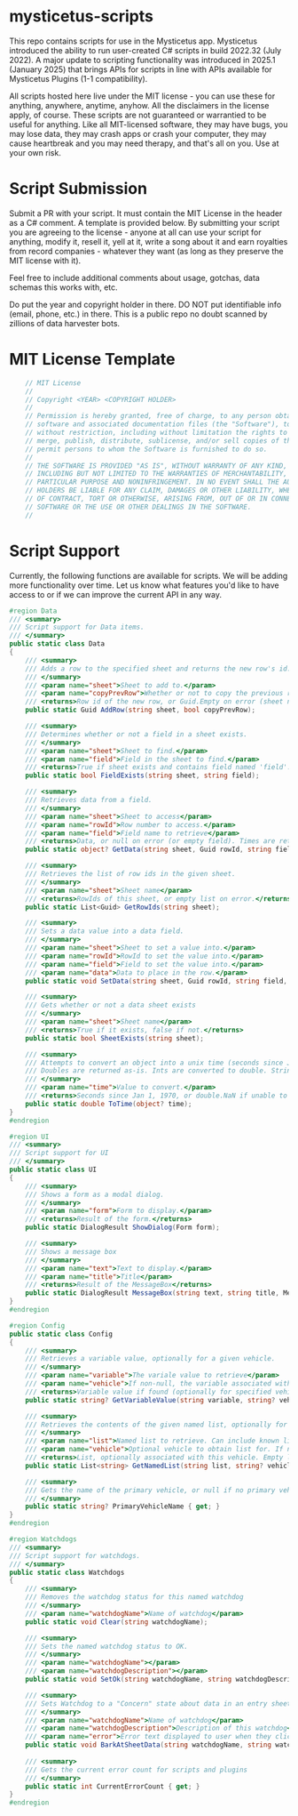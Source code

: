 # mysticetus-scripts

This repo contains scripts for use in the Mysticetus app. Mysticetus introduced the ability to run user-created C# scripts in build 2022.32 (July 2022). A major update to scripting functionality was introduced in 2025.1 (January 2025) that brings APIs for scripts in line with APIs available for Mysticetus Plugins (1-1 compatibility).

All scripts hosted here live under the MIT license - you can use these for anything, anywhere, anytime, anyhow. All the disclaimers in the license apply, of course. These scripts are not guaranteed or warrantied to be useful for anything. Like all MIT-licensed software, they may have bugs, you may lose data, they may crash apps or crash your computer, they may cause heartbreak and you may need therapy, and that's all on you. Use at your own risk.

# Script Submission

Submit a PR with your script. It must contain the MIT License in the header as a C# comment. A template is provided below. By submitting your script you are agreeing to the license - anyone at all can use your script for anything, modify it, resell it, yell at it, write a song about it and earn royalties from record companies - whatever they want (as long as they preserve the MIT license with it).

Feel free to include additional comments about usage, gotchas, data schemas this works with, etc.

Do put the year and copyright holder in there. DO NOT put identifiable info (email, phone, etc.) in there. This is a public repo no doubt scanned by zillions of data harvester bots.

# MIT License Template
```csharp
    // MIT License
    //
    // Copyright <YEAR> <COPYRIGHT HOLDER>
    //
    // Permission is hereby granted, free of charge, to any person obtaining a copy of this
    // software and associated documentation files (the "Software"), to deal in the Software
    // without restriction, including without limitation the rights to use, copy, modify,
    // merge, publish, distribute, sublicense, and/or sell copies of the Software, and to
    // permit persons to whom the Software is furnished to do so.
    // 
    // THE SOFTWARE IS PROVIDED "AS IS", WITHOUT WARRANTY OF ANY KIND, EXPRESS OR IMPLIED,
    // INCLUDING BUT NOT LIMITED TO THE WARRANTIES OF MERCHANTABILITY, FITNESS FOR A
    // PARTICULAR PURPOSE AND NONINFRINGEMENT. IN NO EVENT SHALL THE AUTHORS OR COPYRIGHT
    // HOLDERS BE LIABLE FOR ANY CLAIM, DAMAGES OR OTHER LIABILITY, WHETHER IN AN ACTION
    // OF CONTRACT, TORT OR OTHERWISE, ARISING FROM, OUT OF OR IN CONNECTION WITH THE
    // SOFTWARE OR THE USE OR OTHER DEALINGS IN THE SOFTWARE.
    //
```
# Script Support
Currently, the following functions are available for scripts. We will be adding more functionality over time. Let us know what features you'd like to have access to or if we can improve the current API in any way.
```csharp
#region Data
/// <summary>
/// Script support for Data items.
/// </summary>
public static class Data
{
    /// <summary>
    /// Adds a row to the specified sheet and returns the new row's id.
    /// </summary>
    /// <param name="sheet">Sheet to add to.</param>
    /// <param name="copyPrevRow">Whether or not to copy the previous row (if it exists) to this new row</param>
    /// <returns>Row id of the new row, or Guid.Empty on error (sheet not found, etc.)</returns>
    public static Guid AddRow(string sheet, bool copyPrevRow);

    /// <summary>
    /// Determines whether or not a field in a sheet exists.
    /// </summary>
    /// <param name="sheet">Sheet to find.</param>
    /// <param name="field">Field in the sheet to find.</param>
    /// <returns>True if sheet exists and contains field named 'field'.</returns>
    public static bool FieldExists(string sheet, string field);

    /// <summary>
    /// Retrieves data from a field. 
    /// </summary>
    /// <param name="sheet">Sheet to access</param>
    /// <param name="rowId">Row number to access.</param>
    /// <param name="field">Field name to retrieve</param>
    /// <returns>Data, or null on error (or empty field). Times are returned as a unix time unix times (seconds since jan 1, 1970) double value inc fractional seconds.</returns>
    public static object? GetData(string sheet, Guid rowId, string field);

    /// <summary>
    /// Retrieves the list of row ids in the given sheet.
    /// </summary>
    /// <param name="sheet">Sheet name</param>
    /// <returns>RowIds of this sheet, or empty list on error.</returns>
    public static List<Guid> GetRowIds(string sheet);

    /// <summary>
    /// Sets a data value into a data field.
    /// </summary>
    /// <param name="sheet">Sheet to set a value into.</param>
    /// <param name="rowId">RowId to set the value into.</param>
    /// <param name="field">Field to set the value into.</param>
    /// <param name="data">Data to place in the row.</param>
    public static void SetData(string sheet, Guid rowId, string field, object? data);

    /// <summary>
    /// Gets whether or not a data sheet exists
    /// </summary>
    /// <param name="sheet">Sheet name</param>
    /// <returns>True if it exists, false if not.</returns>
    public static bool SheetExists(string sheet);

    /// <summary>
    /// Attempts to convert an object into a unix time (seconds since Jan 1, 1970). Will be negative if before 1970.
    /// Doubles are returned as-is. Ints are converted to double. Strings are parsed. Anything else returns double.NaN.
    /// </summary>
    /// <param name="time">Value to convert.</param>
    /// <returns>Seconds since Jan 1, 1970, or double.NaN if unable to parse/convert.</returns>
    public static double ToTime(object? time);
}
#endregion

#region UI
/// <summary>
/// Script support for UI 
/// </summary>
public static class UI
{
    /// <summary>
    /// Shows a form as a modal dialog.
    /// </summary>
    /// <param name="form">Form to display.</param>
    /// <returns>Result of the form.</returns>
    public static DialogResult ShowDialog(Form form);

    /// <summary>
    /// Shows a message box
    /// </summary>
    /// <param name="text">Text to display.</param>
    /// <param name="title">Title</param>
    /// <returns>Result of the MessageBox</returns>
    public static DialogResult MessageBox(string text, string title, MessageBoxButtons buttons);
}
#endregion

#region Config
public static class Config
{
    /// <summary>
    /// Retrieves a variable value, optionally for a given vehicle.
    /// </summary>
    /// <param name="variable">The variale value to retrieve</param>
    /// <param name="vehicle">If non-null, the variable associated with this vehicle. If null, looks for "all vehicles"</param>
    /// <returns>Variable value if found (optionally for specified vehicle) - null, otherwise </returns>
    public static string? GetVariableValue(string variable, string? vehicle = null);

    /// <summary>
    /// Retrieves the contents of the given named list, optionally for a specified vehicle.
    /// </summary>
    /// <param name="list">Named list to retrieve. Can include known lists such as {observers}, {obsplatforms}, etc.</param>
    /// <param name="vehicle">Optional vehicle to obtain list for. If null looks for "all vehicles"</param>
    /// <returns>List, optionally associated with this vehicle. Empty list on error.</returns>
    public static List<string> GetNamedList(string list, string? vehicle = null);

    /// <summary>
    /// Gets the name of the primary vehicle, or null if no primary vehicle.
    /// </summary>
    public static string? PrimaryVehicleName { get; }
}
#endregion

#region Watchdogs
/// <summary>
/// Script support for watchdogs.
/// </summary>
public static class Watchdogs
{
    /// <summary>
    /// Removes the watchdog status for this named watchdog
    /// </summary>
    /// <param name="watchdogName">Name of watchdog</param>
    public static void Clear(string watchdogName);

    /// <summary>
    /// Sets the named watchdog status to OK.
    /// </summary>
    /// <param name="watchdogName"></param>
    /// <param name="watchdogDescription"></param>
    public static void SetOk(string watchdogName, string watchdogDescription);

    /// <summary>
    /// Sets Watchdog to a "Concern" state about data in an entry sheet.
    /// </summary>
    /// <param name="watchdogName">Name of watchdog</param>
    /// <param name="watchdogDescription">Description of this watchdog</param>
    /// <param name="error">Error text displayed to user when they click on Concern.</param>
    public static void BarkAtSheetData(string watchdogName, string watchdogDescription, string error, string sheet, Guid rowId, string field);
    
    /// <summary>
    /// Gets the current error count for scripts and plugins
    /// </summary>
    public static int CurrentErrorCount { get; }
}
#endregion
```
